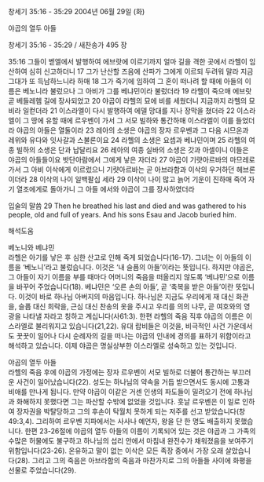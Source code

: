 창세기 35:16 - 35:29 
2004년 06월 29일 (화)

야곱의 열두 아들



창세기 35:16 - 35:29 / 새찬송가 495 장


35:16 그들이 벧엘에서 발행하여 에브랏에 이르기까지 얼마 길을 격한 곳에서 라헬이 임산하여 심히 신고하더니 17 그가 난산할 즈음에 산파가 그에게 이르되 두려워 말라 지금 그대가 또 득남하느니라 하매 18 그가 죽기에 임하여 그 혼이 떠나려 할 때에 아들의 이름은 베노니라 불렀으나 그 아비가 그를 베냐민이라 불렀더라 19 라헬이 죽으매 에브랏 곧 베들레헴 길에 장사되었고 20 야곱이 라헬의 묘에 비를 세웠더니 지금까지 라헬의 묘비라 일컫더라 21 이스라엘이 다시 발행하여 에델 망대를 지나 장막을 쳤더라 22 이스라엘이 그 땅에 유할 때에 르우벤이 가서 그 서모 빌하와 통간하매 이스라엘이 이를 들었더라 야곱의 아들은 열둘이라 23 레아의 소생은 야곱의 장자 르우벤과 그 다음 시므온과 레위와 유다와 잇사갈과 스불론이요 24 라헬의 소생은 요셉과 베냐민이며 25 라헬의 여종 빌하의 소생은 단과 납달리요 26 레아의 여종 실바의 소생은 갓과 아셀이니 이들은 야곱의 아들들이요 밧단아람에서 그에게 낳은 자더라 27 야곱이 기럇아르바의 마므레로 가서 그 아비 이삭에게 이르렀으니 기럇아르바는 곧 아브라함과 이삭의 우거하던 헤브론이더라 28 이삭의 나이 일백팔십 세라 29 이삭이 나이 많고 늙어 기운이 진하매 죽어 자기 열조에게로 돌아가니 그 아들 에서와 야곱이 그를 장사하였더라 

입술의 말씀 
29 Then he breathed his last and died and was gathered to his people, old and full of years. And his sons Esau and Jacob buried him.

해석도움





베노니와 베냐민  
라헬은 아기를 낳은 후 심한 산고로 인해 죽게 되었습니다(16-17). 그녀는 이 아들의 이름을 ‘베노니’라고 불렀습니다. 이것은 ‘내 슬픔의 아들’이라는 뜻입니다. 하지만 야곱은, 그 아들이 자기 이름을 부를 때마다 어머니의 죽음을 떠올리지 않도록 ‘베냐민’으로 이름을 바꾸어 주었습니다(18). 베냐민은 ‘오른 손의 아들’, 곧 ‘축복을 받은 아들’이란 뜻입니다. 이것이 바로 하나님 아버지의 마음입니다. 하나님은 지금도 우리에게 재 대신 화관을, 슬픔 대신 희락을, 근심 대신 찬송의 옷을 주시고 우리를 의의 나무, 곧 여호와의 영광을 나타낼 자라고 칭하고 계십니다(사61:3). 한편 라헬의 죽음 직후 야곱의 이름은 이스라엘로 불리워지고 있습니다(21,22). 유대 랍비들은 이것을, 비극적인 사건 가운데서도 꿋꿋이 일어나 다시 순례자의 길을 떠나는 야곱의 인내에 경의를 표하기 위함이라고 해석하고 있습니다. 이제 야곱은 명실상부한 이스라엘로 성숙하고 있는 것입니다. 

야곱의 열두 아들  
라헬의 죽음 후에 야곱의 가정에는 장자 르우벤이 서모 빌하로 더불어 통간하는 부끄러운 사건이 일어났습니다(22). 성도는 하나님의 약속을 거듭 받으면서도 동시에 고통과 비애를 만나게 됩니다. 만약 야곱이 이같은 거센 인생의 파도들이 밀려오기 전에 하나님과 화해하지 못했다면 그는 파산할 수밖에 없었을 것입니다. 훗날 르우벤은 이 일로 인하여 장자권을 박탈당하고 그의 후손이 탁월치 못하게 되는 저주를 선고 받았습니다(창49:3,4). 그리하여 르우벤 지파에서는 사사나 예언자, 왕을 단 한 명도 배출하지 못했습니다. 한편 23-26절에 야곱의 열두 아들의 이름이 기록되어 있는 것은 야곱과 그 가족의 수많은 허물에도 불구하고 하나님의 섭리 안에서 마침내 완전수가 채워졌음을 보여주기 위함입니다(23-26). 온유하고 말이 없는 이삭은 모든 족장 중에서 가장 오래 살았습니다(28). 그리고 그의 죽음은 아브라함의 죽음과 마찬가지로 그의 아들들 사이에 화평을 선물로 주었습니다(29).